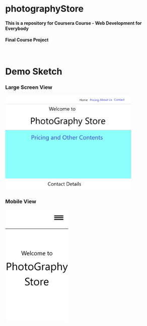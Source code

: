 # photographyStore

#### This is a repository for Coursera Course - Web Development for Everybody
#### Final Course Project
<br>

# Demo Sketch

### Large Screen View
<img src="./Readme_Pics_and_Vids/desktopVersion.png" alt="Demo Sketch for Large Screen" width="400"/>

### Mobile View
<img src="./Readme_Pics_and_Vids/mobileVersion.png" alt="Demo Sketch for Mobile" width="200"/>
